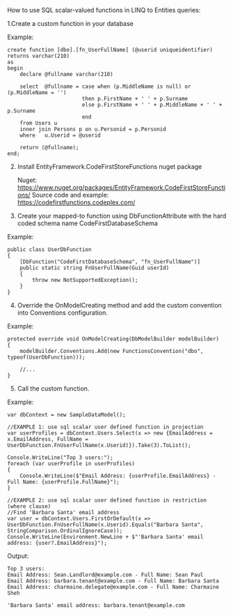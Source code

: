How to use SQL scalar-valued functions in LINQ to Entities queries:

1.Create a custom function in your database

 Example:

	create function [dbo].[fn_UserFullName] (@userid uniqueidentifier) 
	returns varchar(210)
	as 
	begin
		declare @fullname varchar(210)
	
		select	@fullname = case when (p.MiddleName is null) or (p.MiddleName = '') 
							then p.FirstName + ' ' + p.Surname 
							else p.FirstName + ' ' + p.MiddleName + ' ' + p.Surname 
							end
		from Users u
		inner join Persons p on u.Personid = p.Personid
		where	u.Userid = @userid	
	
		return (@fullname);
	end;

2. Install EntityFramework.CodeFirstStoreFunctions nuget package

    Nuget: https://www.nuget.org/packages/EntityFramework.CodeFirstStoreFunctions/ 
    Source code and example: https://codefirstfunctions.codeplex.com/ 

3. Create your mapped-to function using DbFunctionAttribute with the hard coded schema name CodeFirstDatabaseSchema 

Example:

	public class UserDbFunction
	{
		[DbFunction("CodeFirstDatabaseSchema", "fn_UserFullName")]
		public static string FnUserFullName(Guid userId)
		{
			throw new NotSupportedException();
		}
	}

4. Override the OnModelCreating method and add the custom convention into Conventions configuration.

Example:

	protected override void OnModelCreating(DbModelBuilder modelBuilder)
	{
		modelBuilder.Conventions.Add(new FunctionsConvention("dbo", typeof(UserDbFunction)));

		//...
	}

5. Call the custom function.

Example:

	var dbContext = new SampleDataModel();

	//EXAMPLE 1: use sql scalar user defined function in projection 
	var userProfiles = dbContext.Users.Select(x => new {EmailAddress = x.EmailAddress, FullName = UserDbFunction.FnUserFullName(x.Userid)}).Take(3).ToList();

	Console.WriteLine("Top 3 users:");
	foreach (var userProfile in userProfiles)
	{
		Console.WriteLine($"Email Address: {userProfile.EmailAddress} - Full Name: {userProfile.FullName}");
	}

	//EXAMPLE 2: use sql scalar user defined function in restriction (where clause)
	//Find 'Barbara Santa' email address
	var user = dbContext.Users.FirstOrDefault(x => UserDbFunction.FnUserFullName(x.Userid).Equals("Barbara Santa", StringComparison.OrdinalIgnoreCase));
	Console.WriteLine(Environment.NewLine + $"'Barbara Santa' email address: {user?.EmailAddress}");

Output:

	Top 3 users:
	Email Address: Sean.Landlord@example.com - Full Name: Sean Paul
	Email Address: barbara.tenant@example.com - Full Name: Barbara Santa
	Email Address: charmaine.delegate@example.com - Full Name: Charmaine Sheh

	'Barbara Santa' email address: barbara.tenant@example.com
